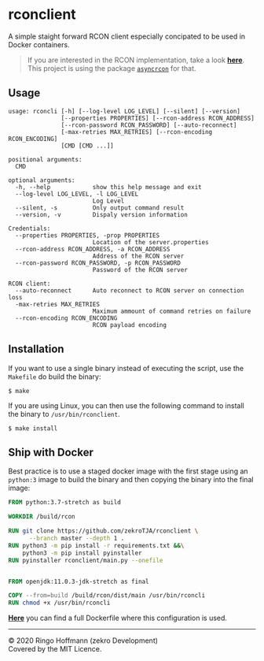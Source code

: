 # rconclient

A simple staight forward RCON client especially concipated to be used in Docker containers.

> If you are interested in the RCON implementation, take a look [**here**](https://github.com/zekroTJA/asyncrcon). This project is using the package [`asyncrcon`](https://pypi.org/project/asyncrcon) for that.

## Usage

```
usage: rconcli [-h] [--log-level LOG_LEVEL] [--silent] [--version] 
               [--properties PROPERTIES] [--rcon-address RCON_ADDRESS] 
               [--rcon-password RCON_PASSWORD] [--auto-reconnect] 
               [-max-retries MAX_RETRIES] [--rcon-encoding RCON_ENCODING]
               [CMD [CMD ...]]

positional arguments:
  CMD

optional arguments:
  -h, --help            show this help message and exit
  --log-level LOG_LEVEL, -l LOG_LEVEL
                        Log Level
  --silent, -s          Only output command result
  --version, -v         Dispaly version information

Credentials:
  --properties PROPERTIES, -prop PROPERTIES
                        Location of the server.properties
  --rcon-address RCON_ADDRESS, -a RCON_ADDRESS
                        Address of the RCON server
  --rcon-password RCON_PASSWORD, -p RCON_PASSWORD
                        Password of the RCON server

RCON client:
  --auto-reconnect      Auto reconnect to RCON server on connection loss
  -max-retries MAX_RETRIES
                        Maximum ammount of command retries on failure
  --rcon-encoding RCON_ENCODING
                        RCON payload encoding
```

## Installation

If you want to use a single binary instead of executing the script, use the `Makefile` do build the binary:
```
$ make
```

If you are using Linux, you can then use the following command to install the binary to `/usr/bin/rconclient`.
```
$ make install
```

## Ship with Docker

Best practice is to use a staged docker image with the first stage using an `python:3` image to build the binary and then copying the binary into the final image:

```Dockerfile
FROM python:3.7-stretch as build

WORKDIR /build/rcon

RUN git clone https://github.com/zekroTJA/rconclient \
      --branch master --depth 1 .
RUN python3 -m pip install -r requirements.txt &&\
    python3 -m pip install pyinstaller
RUN pyinstaller rconclient/main.py --onefile


FROM openjdk:11.0.3-jdk-stretch as final

COPY --from=build /build/rcon/dist/main /usr/bin/rconcli
RUN chmod +x /usr/bin/rconcli
```

[**Here**](https://github.com/zekroTJA/spigot-autobuild/blob/master/Dockerfile) you can find a full Dockerfile where this configuration is used.

---

© 2020 Ringo Hoffmann (zekro Development)  
Covered by the MIT Licence.